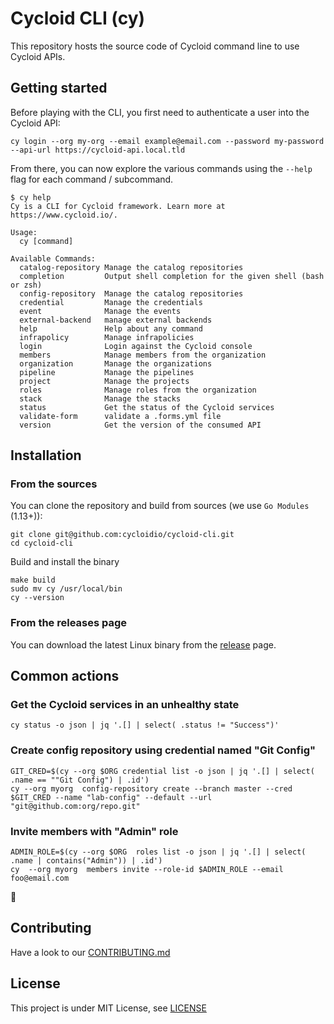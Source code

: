 # Cycloid CLI (cy)

This repository hosts the source code of Cycloid command line to use Cycloid APIs.

## Getting started

Before playing with the CLI, you first need to authenticate a user into the Cycloid API:

```
cy login --org my-org --email example@email.com --password my-password --api-url https://cycloid-api.local.tld
```

From there, you can now explore the various commands using the `--help` flag for each command / subcommand.

```shell
$ cy help
Cy is a CLI for Cycloid framework. Learn more at https://www.cycloid.io/.

Usage:
  cy [command]

Available Commands:
  catalog-repository Manage the catalog repositories
  completion         Output shell completion for the given shell (bash or zsh)
  config-repository  Manage the catalog repositories
  credential         Manage the credentials
  event              Manage the events
  external-backend   manage external backends
  help               Help about any command
  infrapolicy        Manage infrapolicies
  login              Login against the Cycloid console
  members            Manage members from the organization
  organization       Manage the organizations
  pipeline           Manage the pipelines
  project            Manage the projects
  roles              Manage roles from the organization
  stack              Manage the stacks
  status             Get the status of the Cycloid services
  validate-form      validate a .forms.yml file
  version            Get the version of the consumed API
```

## Installation

### From the sources

You can clone the repository and build from sources (we use `Go Modules` (1.13+)):

```shell
git clone git@github.com:cycloidio/cycloid-cli.git
cd cycloid-cli
```

Build and install the binary

```
make build
sudo mv cy /usr/local/bin
cy --version
```

### From the releases page

You can download the latest Linux binary from the [release](https://github.com/cycloidio/cycloid-cli/releases) page.

## Common actions

### Get the Cycloid services in an unhealthy state

```
cy status -o json | jq '.[] | select( .status != "Success")'
```

### Create config repository using credential named "Git Config"

```
GIT_CRED=$(cy --org $ORG credential list -o json | jq '.[] | select( .name == ""Git Config") | .id')
cy --org myorg  config-repository create --branch master --cred $GIT_CRED --name "lab-config" --default --url "git@github.com:org/repo.git"
```

### Invite members with "Admin" role

```
ADMIN_ROLE=$(cy --org $ORG  roles list -o json | jq '.[] | select( .name | contains("Admin")) | .id')
cy  --org myorg  members invite --role-id $ADMIN_ROLE --email foo@email.com
```

:construction:
<!-- This is where we could add some useful examples: create a user, etc. -->

## Contributing

Have a look to our [CONTRIBUTING.md](CONTRIBUTING.md)

## License

This project is under MIT License, see [LICENSE](LICENSE)
